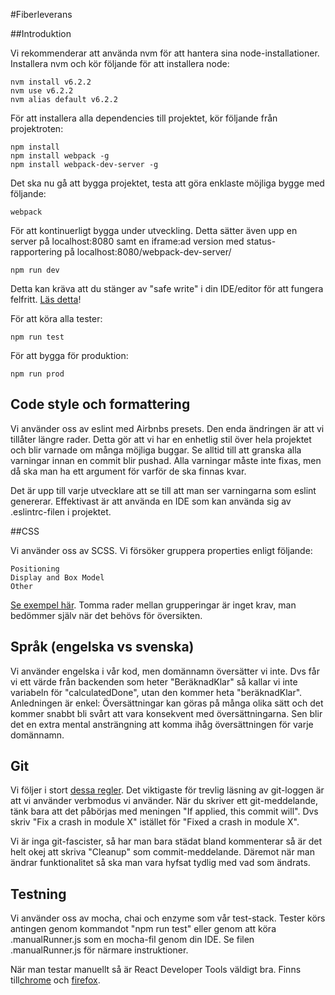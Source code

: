 #Fiberleverans

##Introduktion

Vi rekommenderar att använda nvm för att hantera sina node-installationer.
Installera nvm och kör följande för att installera node:
```
nvm install v6.2.2
nvm use v6.2.2
nvm alias default v6.2.2
```

För att installera alla dependencies till projektet, kör följande från projektroten:

```
npm install
npm install webpack -g
npm install webpack-dev-server -g
```

Det ska nu gå att bygga projektet, testa att göra enklaste möjliga bygge med följande:
```
webpack
```

För att kontinuerligt bygga under utveckling. Detta sätter även upp en server på localhost:8080 samt en iframe:ad version med status-rapportering på localhost:8080/webpack-dev-server/
```
npm run dev
```

Detta kan kräva att du stänger av "safe write" i din IDE/editor för att fungera felfritt.
[Läs detta](https://webpack.github.io/docs/webpack-dev-server.html#working-with-editors-ides-supporting-safe-write)!

För att köra alla tester:
```
npm run test
```

För att bygga för produktion:
```
npm run prod
```

## Code style och formattering

Vi använder oss av eslint med Airbnbs presets. Den enda ändringen är att vi tillåter längre rader. Detta gör att vi har en enhetlig stil över hela projektet och blir varnade om många möjliga buggar. Se alltid till att granska alla varningar innan en commit blir pushad. Alla varningar måste inte fixas, men då ska man ha ett argument för varför de ska finnas kvar.

Det är upp till varje utvecklare att se till att man ser varningarna som eslint genererar. Effektivast är att använda en IDE som kan använda sig av .eslintrc-filen i projektet.

##CSS

Vi använder oss av SCSS. Vi försöker gruppera properties enligt följande:
```
Positioning
Display and Box Model
Other
```
[Se exempel här](https://github.com/necolas/idiomatic-css#declaration-order). Tomma rader mellan grupperingar är inget krav, man bedömmer själv när det behövs för översikten.

## Språk (engelska vs svenska)

Vi använder engelska i vår kod, men domännamn översätter vi inte. Dvs får vi ett värde från backenden som heter "BeräknadKlar" så kallar vi inte variabeln för "calculatedDone", utan den kommer heta "beräknadKlar". Anledningen är enkel: Översättningar kan göras på många olika sätt och det kommer snabbt bli svårt att vara konsekvent med översättningarna. Sen blir det en extra mental ansträngning att komma ihåg översättningen för varje domännamn.

## Git

Vi följer i stort [dessa regler](http://chris.beams.io/posts/git-commit/). Det viktigaste för trevlig läsning av git-loggen är att vi använder verbmodus vi använder. När du skriver ett git-meddelande, tänk bara att det påbörjas med meningen "If applied, this commit will". Dvs skriv "Fix a crash in module X" istället för "Fixed a crash in module X".

Vi är inga git-fascister, så har man bara städat bland kommenterar så är det helt okej att skriva "Cleanup" som commit-meddelande. Däremot när man ändrar funktionalitet så ska man vara hyfsat tydlig med vad som ändrats.

## Testning

Vi använder oss av mocha, chai och enzyme som vår test-stack. Tester körs antingen genom kommandot "npm run test" eller genom att köra .manualRunner.js som en mocha-fil genom din IDE. Se filen .manualRunner.js för närmare instruktioner.

När man testar manuellt så är React Developer Tools väldigt bra. Finns till[chrome](https://chrome.google.com/webstore/detail/react-developer-tools/fmkadmapgofadopljbjfkapdkoienihi) och [firefox](https://addons.mozilla.org/en-US/firefox/addon/react-devtools/).
